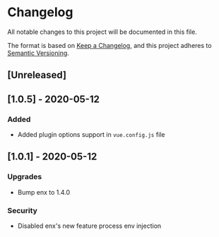 # Changelog
All notable changes to this project will be documented in this file.

The format is based on [Keep a Changelog](https://keepachangelog.com/en/1.0.0/),
and this project adheres to [Semantic Versioning](https://semver.org/spec/v2.0.0.html).

## [Unreleased]

## [1.0.5] - 2020-05-12
### Added
- Added plugin options support in `vue.config.js` file

## [1.0.1] - 2020-05-12
### Upgrades
- Bump enx to 1.4.0

### Security
- Disabled enx's new feature process env injection